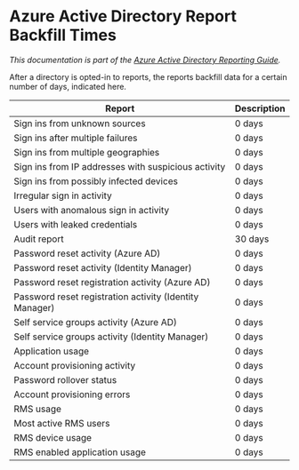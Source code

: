<properties
   pageTitle="Azure Active Directory Reporting Backfill Times | Microsoft Azure"
   description="Amount of time it takes for previous reporting events to show up in your Azure Active Directory"
   services="active-directory"
   documentationCenter=""
   authors="kenhoff"
   manager="mbaldwin"
   editor=""/>

<tags
   ms.service="active-directory"
   ms.devlang="na"
   ms.topic="article"
   ms.tgt_pltfrm="na"
   ms.workload="identity"
   ms.date="12/07/2015"
   ms.author="kenhoff"/>

# Azure Active Directory Report Backfill Times

*This documentation is part of the [Azure Active Directory Reporting Guide](active-directory-reporting-guide.md).*

After a directory is opted-in to reports, the reports backfill data for a certain number of days, indicated here.

Report                                                  | Description
------------------------------------------------------- | -----------
Sign ins from unknown sources                           | 0 days
Sign ins after multiple failures                        | 0 days
Sign ins from multiple geographies                      | 0 days
Sign ins from IP addresses with suspicious activity     | 0 days
Sign ins from possibly infected devices                 | 0 days
Irregular sign in activity                              | 0 days
Users with anomalous sign in activity                   | 0 days
Users with leaked credentials                           | 0 days
Audit report                                            | 30 days
Password reset activity (Azure AD)                      | 0 days
Password reset activity (Identity Manager)              | 0 days
Password reset registration activity (Azure AD)         | 0 days
Password reset registration activity (Identity Manager) | 0 days
Self service groups activity (Azure AD)                 | 0 days
Self service groups activity (Identity Manager)         | 0 days
Application usage                                       | 0 days
Account provisioning activity                           | 0 days
Password rollover status                                | 0 days
Account provisioning errors                             | 0 days
RMS usage                                               | 0 days
Most active RMS users                                   | 0 days
RMS device usage                                        | 0 days
RMS enabled application usage                           | 0 days
